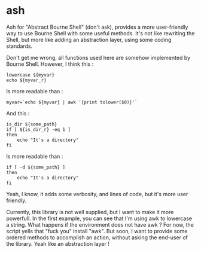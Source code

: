 ash
===

Ash for "Abstract Bourne Shell" (don't ask), provides a more user-friendly way to use Bourne Shell with some useful methods. It's not like rewriting the Shell, but more like adding an abstraction layer, using some coding standards.

Don't get me wrong, all functions used here are somehow implemented by Bourne Shell. However, I think this :

    lowercase ${myvar}
    echo ${myvar_r}

Is more readable than :

    myvar=`echo ${myvar} | awk '{print tolower($0)}'`

And this :

    is_dir ${some_path}
    if [ ${is_dir_r} -eq 1 ]
    then
        echo "It's a directory"
    fi

Is more readable than :

    if [ -d ${some_path} ]
    then
        echo "It's a directory"
    fi

Yeah, I know, it adds some verbosity, and lines of code, but it's more user friendly.

Currently, this library is not well supplied, but I want to make it more powerfull. In the first example, you can see that I'm using awk to lowercase a string. What happens if the environment does not have awk ? For now, the script yells that "fuck you" install "awk". But soon, I want to provide some ordered methods to accomplish an action, without asking the end-user of the library. Yeah like an abstraction layer !
